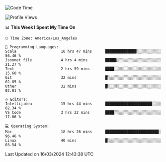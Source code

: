 <!--START_SECTION:waka-->
![Code Time](http://img.shields.io/badge/Code%20Time-881%20hrs%2034%20mins-blue)

![Profile Views](http://img.shields.io/badge/Profile%20Views-23-blue)

📊 **This Week I Spent My Time On** 

```text
🕑︎ Time Zone: America/Los_Angeles

💬 Programming Languages: 
Scala                    10 hrs 47 mins      ██████████████░░░░░░░░░░░   56.46 % 
Jsonnet file             4 hrs 4 mins        █████░░░░░░░░░░░░░░░░░░░░   21.27 % 
Text                     2 hrs 59 mins       ████░░░░░░░░░░░░░░░░░░░░░   15.68 % 
Git                      32 mins             █░░░░░░░░░░░░░░░░░░░░░░░░   02.85 % 
Other                    32 mins             █░░░░░░░░░░░░░░░░░░░░░░░░   02.81 % 

🔥 Editors: 
Intellijidea             15 hrs 44 mins      █████████████████████░░░░   82.34 % 
VS Code                  3 hrs 22 mins       ████░░░░░░░░░░░░░░░░░░░░░   17.66 % 

💻 Operating System: 
Mac                      18 hrs 26 mins      ████████████████████████░   96.46 % 
Linux                    40 mins             █░░░░░░░░░░░░░░░░░░░░░░░░   03.54 % 
```


 Last Updated on 16/03/2024 12:43:38 UTC
<!--END_SECTION:waka-->

